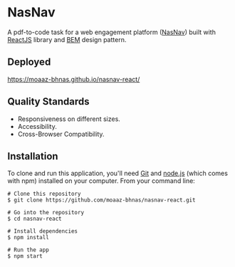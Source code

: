 # NasNav
A pdf-to-code task for a web engagement platform ([NasNav](http://www.nasorg.co/)) built with [ReactJS](https://reactjs.org/) library and [BEM](https://en.bem.info/methodology/quick-start/) design pattern.

## Deployed 
https://moaaz-bhnas.github.io/nasnav-react/

## Quality Standards
- Responsiveness on different sizes.
- Accessibility.
- Cross-Browser Compatibility.

## Installation
To clone and run this application, you'll need [Git](https://git-scm.com/) and [node.js](https://nodejs.org/en/) (which comes with npm) installed on your computer. From your command line: 
```
# Clone this repository
$ git clone https://github.com/moaaz-bhnas/nasnav-react.git

# Go into the repository
$ cd nasnav-react

# Install dependencies
$ npm install

# Run the app
$ npm start
```
